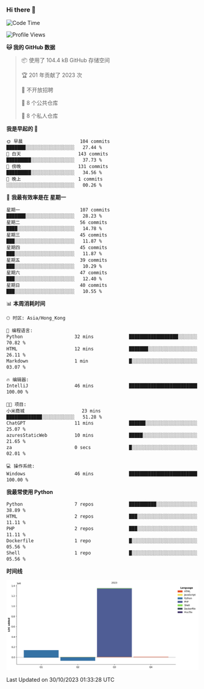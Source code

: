 ### Hi there 👋

<!--
**Mrzqd/Mrzqd** is a ✨ _special_ ✨ repository because its `README.md` (this file) appears on your GitHub profile.

Here are some ideas to get you started:

- 🔭 I’m currently working on ...
- 🌱 I’m currently learning ...
- 👯 I’m looking to collaborate on ...
- 🤔 I’m looking for help with ...
- 💬 Ask me about ...
- 📫 How to reach me: ...
- 😄 Pronouns: ...
- ⚡ Fun fact: ...
-->
<!--START_SECTION:waka-->
![Code Time](http://img.shields.io/badge/Code%20Time-144%20hrs%2059%20mins-blue)

![Profile Views](http://img.shields.io/badge/%E4%B8%AA%E4%BA%BA%E8%B5%84%E6%96%99%E8%A7%82%E7%9C%8B%E6%AC%A1%E6%95%B0-2-blue)

**🐱 我的 GitHub 数据** 

> 📦  使用了 104.4 kB GitHub 存储空间 
 > 
> 🏆 201 年贡献了 2023 次
 > 
> 🚫 不开放招聘
 > 
> 📜 8 个公共仓库 
 > 
> 🔑 8 个私人仓库 
 > 
**我是早起的 🐤** 

```text
🌞 早晨                     104 commits         ███████░░░░░░░░░░░░░░░░░░   27.44 % 
🌆 白天                     143 commits         █████████░░░░░░░░░░░░░░░░   37.73 % 
🌃 傍晚                     131 commits         █████████░░░░░░░░░░░░░░░░   34.56 % 
🌙 晚上                     1 commits           ░░░░░░░░░░░░░░░░░░░░░░░░░   00.26 % 
```
📅 **我最有效率是在 星期一** 

```text
星期一                      107 commits         ███████░░░░░░░░░░░░░░░░░░   28.23 % 
星期二                      56 commits          ████░░░░░░░░░░░░░░░░░░░░░   14.78 % 
星期三                      45 commits          ███░░░░░░░░░░░░░░░░░░░░░░   11.87 % 
星期四                      45 commits          ███░░░░░░░░░░░░░░░░░░░░░░   11.87 % 
星期五                      39 commits          ███░░░░░░░░░░░░░░░░░░░░░░   10.29 % 
星期六                      47 commits          ███░░░░░░░░░░░░░░░░░░░░░░   12.40 % 
星期日                      40 commits          ███░░░░░░░░░░░░░░░░░░░░░░   10.55 % 
```


📊 **本周消耗时间** 

```text
🕑︎ 时区: Asia/Hong_Kong

💬 编程语言: 
Python                   32 mins             ██████████████████░░░░░░░   70.82 % 
HTML                     12 mins             ███████░░░░░░░░░░░░░░░░░░   26.11 % 
Markdown                 1 min               █░░░░░░░░░░░░░░░░░░░░░░░░   03.07 % 

🔥 编辑器: 
IntelliJ                 46 mins             █████████████████████████   100.00 % 

🐱‍💻 项目: 
小米商城                     23 mins             █████████████░░░░░░░░░░░░   51.28 % 
ChatGPT                  11 mins             ██████░░░░░░░░░░░░░░░░░░░   25.07 % 
azuresStaticWeb          10 mins             █████░░░░░░░░░░░░░░░░░░░░   21.65 % 
za                       0 secs              █░░░░░░░░░░░░░░░░░░░░░░░░   02.01 % 

💻 操作系统: 
Windows                  46 mins             █████████████████████████   100.00 % 
```

**我最常使用 Python** 

```text
Python                   7 repos             ██████████░░░░░░░░░░░░░░░   38.89 % 
HTML                     2 repos             ███░░░░░░░░░░░░░░░░░░░░░░   11.11 % 
PHP                      2 repos             ███░░░░░░░░░░░░░░░░░░░░░░   11.11 % 
Dockerfile               1 repo              █░░░░░░░░░░░░░░░░░░░░░░░░   05.56 % 
Shell                    1 repo              █░░░░░░░░░░░░░░░░░░░░░░░░   05.56 % 
```



**时间线**

![Lines of Code chart](https://raw.githubusercontent.com/Mrzqd/Mrzqd/main/assets/bar_graph.png)


 Last Updated on 30/10/2023 01:33:28 UTC
<!--END_SECTION:waka-->
